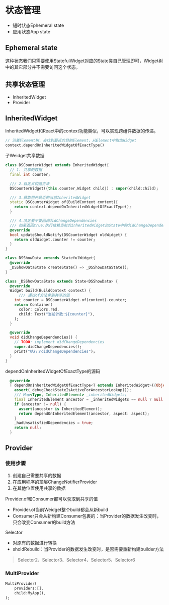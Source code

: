 #  状态管理
- 短时状态Ephemeral state
- 应用状态App state

## Ephemeral state
这种状态我们只需要使用StatefulWidget对应的State类自己管理即可，Widget树中的其它部分并不需要访问这个状态。
## 共享状态管理
- InheritedWidget
- Provider

## InheritedWidget
InheritedWidget和React中的context功能类似，可以实现跨组件数据的传递。
```dart
// 沿着Element树，去找到最近的目的Element，从Element中取出Widget
context.dependOnInheritedWidgetOfExactType()
```
子Weidget共享数据
```dart
class DSCounterWidget extends InheritedWidget{
  // 1. 共享的数据
  final int counter;

  /// 2.自定义构造方法
  DSCounterWidget({this.counter,Widget child}) : super(child:child);

  /// 3.获取祖先最近的当前InheritedWidget
  static DSCounterWidget of(BuildContext context){
    return context.dependOnInheritedWidgetOfExactType();
  }

  /// 4.决定要不要回调didChangeDependencies
  /// 如果返回true:执行依赖当前的InheritedWidget的State中的didChangeDependencies
  @override
  bool updateShouldNotify(DSCounterWidget oldWidget) {
    return oldWidget.counter != counter;
  }
}

class DSShowData extends StatefulWidget{
  @override
  _DSShowDataState createState() => _DSShowDataState();
}

class _DSShowDataState extends State<DSShowData> {
  @override
  Widget build(BuildContext context) {
      /// 通过of方法拿到共享的值
    int counter = DSCounterWidget.of(context).counter;
    return Container(
      color: Colors.red,
      child: Text("当前计数:${counter}"),
    );
  }

  @override
  void didChangeDependencies() {
    // TODO: implement didChangeDependencies
    super.didChangeDependencies();
    print("执行了didChangeDependencies");
  }
}
```
dependOnInheritedWidgetOfExactType的源码
```dart
  @override
  T dependOnInheritedWidgetOfExactType<T extends InheritedWidget>({Object aspect}) {
    assert(_debugCheckStateIsActiveForAncestorLookup());
    /// Map<Type, InheritedElement> _inheritedWidgets;
    final InheritedElement ancestor = _inheritedWidgets == null ? null : _inheritedWidgets[T];
    if (ancestor != null) {
      assert(ancestor is InheritedElement);
      return dependOnInheritedElement(ancestor, aspect: aspect);
    }
    _hadUnsatisfiedDependencies = true;
    return null;
  }
```

## Provider
### 使用步骤
1. 创建自己需要共享的数据
1. 在应用程序的顶层ChangeNotifierProvider
1. 在其他位置使用共享的数据

Provider.of和Consumer都可以获取到共享的值
- Provider.of当前Weidget整个build都会从新build
- Consumer只会从新构建Consumer包裹的：当Provider的数据发生改变时，只会改变Consumer的build方法
 
 Selector
- 对原有的数据进行转换 
- sholdRebuild：当Provider的数据发生改变时，是否需要重新构建builder方法
> Selector2、Selector3、Selector4、Selector5、Selector6

### MultiProvider
```dart
MultiProvider(
    providers:[],
    child:MyApp(),
);
```